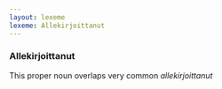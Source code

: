 ```yaml
---
layout: lexeme
lexeme: Allekirjoittanut
---
```


###  Allekirjoittanut 
This proper noun overlaps very common *allekirjoittanut*

